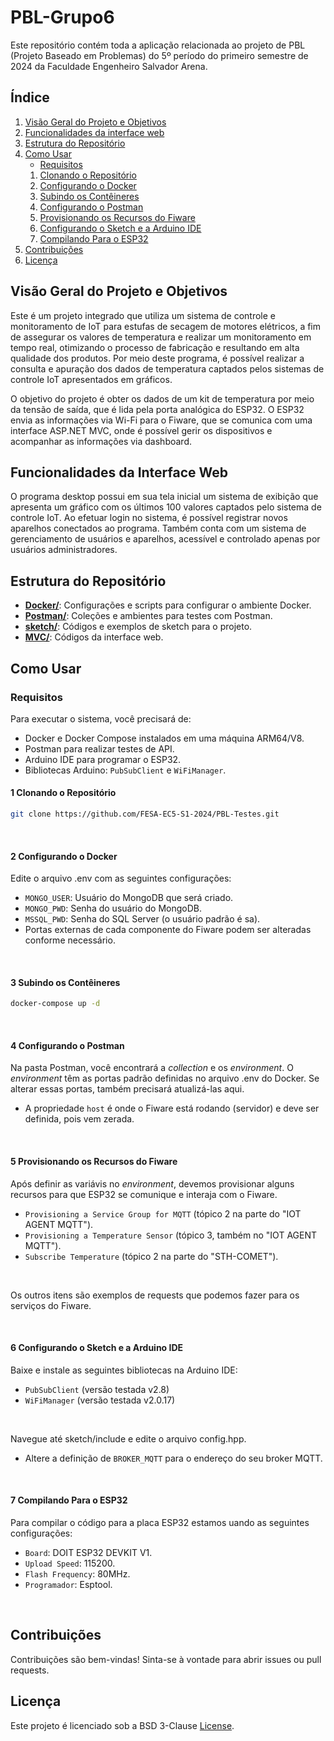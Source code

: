 # PBL-Grupo6

Este repositório contém toda a aplicação relacionada ao projeto de PBL (Projeto
Baseado em Problemas) do 5º período do primeiro semestre de 2024 da Faculdade
Engenheiro Salvador Arena.

## Índice

1. [Visão Geral do Projeto e Objetivos](#visão-geral-do-projeto-e-objetivos)
2. [Funcionalidades da interface web](#funcionalidades-da-interface-web)
3. [Estrutura do Repositório](#estrutura-do-repositório)
4. [Como Usar](#como-usar)
   - [Requisitos](#requisitos)
   1. [Clonando o Repositório](#1-clonando-o-repositório)
   2. [Configurando o Docker](#2-configurando-o-docker)
   3. [Subindo os Contêineres](#3-subindo-os-contêineres)
   4. [Configurando o Postman](#4-configurando-o-postman)
   5. [Provisionando os Recursos do Fiware](#5-provisionando-os-recursos-do-fiware)
   6. [Configurando o Sketch e a Arduino IDE](#6-configurando-o-sketch-e-a-arduino-ide)
   7. [Compilando Para o ESP32](#7-compilando-para-o-esp32)
5. [Contribuições](#contribuições)
6. [Licença](#licença)

## Visão Geral do Projeto e Objetivos

Este é um projeto integrado que utiliza um sistema de controle e monitoramento
de IoT para estufas de secagem de motores elétricos, a fim de assegurar os
valores de temperatura e realizar um monitoramento em tempo real, otimizando o
processo de fabricação e resultando em alta qualidade dos produtos. Por meio
deste programa, é possível realizar a consulta e apuração dos dados de
temperatura captados pelos sistemas de controle IoT apresentados em gráficos.

O objetivo do projeto é obter os dados de um kit de temperatura por meio da
tensão de saída, que é lida pela porta analógica do ESP32. O ESP32 envia as
informações via Wi-Fi para o Fiware, que se comunica com uma interface ASP.NET
MVC, onde é possível gerir os dispositivos e acompanhar as informações via
dashboard.

## Funcionalidades da Interface Web

O programa desktop possui em sua tela inicial um sistema de exibição que
apresenta um gráfico com os últimos 100 valores captados pelo sistema de
controle IoT. Ao efetuar login no sistema, é possível registrar novos aparelhos
conectados ao programa. Também conta com um sistema de gerenciamento de usuários
e aparelhos, acessível e controlado apenas por usuários administradores.

## Estrutura do Repositório

- [**Docker/**](./Docker/README.md): Configurações e scripts para configurar o
  ambiente Docker.
- [**Postman/**](./Postman/README.md): Coleções e ambientes para testes com
  Postman.
- [**sketch/**](./sketch/README.md): Códigos e exemplos de sketch para o
  projeto.
- [**MVC/**](./MVC/README.md): Códigos da interface web.

## Como Usar

### Requisitos

Para executar o sistema, você precisará de:

- Docker e Docker Compose instalados em uma máquina ARM64/V8.
- Postman para realizar testes de API.
- Arduino IDE para programar o ESP32.
- Bibliotecas Arduino: `PubSubClient` e `WiFiManager`.

#### 1 Clonando o Repositório

```sh
git clone https://github.com/FESA-EC5-S1-2024/PBL-Testes.git
```

&nbsp;

#### 2 Configurando o Docker

Edite o arquivo .env com as seguintes configurações:

- `MONGO_USER`: Usuário do MongoDB que será criado.
- `MONGO_PWD`: Senha do usuário do MongoDB.
- `MSSQL_PWD`: Senha do SQL Server (o usuário padrão é sa).
- Portas externas de cada componente do Fiware podem ser alteradas conforme
  necessário.

&nbsp;

#### 3 Subindo os Contêineres

```sh
docker-compose up -d
```

&nbsp;

#### 4 Configurando o Postman

Na pasta Postman, você encontrará a _collection_ e os _environment_. O
_environment_ têm as portas padrão definidas no arquivo .env do Docker.
Se alterar essas portas, também precisará atualizá-las aqui.

- A propriedade `host` é onde o Fiware está rodando (servidor) e deve ser
  definida, pois vem zerada.

&nbsp;

#### 5 Provisionando os Recursos do Fiware

Após definir as variávis no _environment_, devemos provisionar alguns
recursos para que ESP32 se comunique e interaja com o Fiware.

- `Provisioning a Service Group for MQTT` (tópico 2 na parte do
  "IOT AGENT MQTT").
- `Provisioning a Temperature Sensor` (tópico 3, também no
  "IOT AGENT MQTT").
- `Subscribe Temperature` (tópico 2 na parte do "STH-COMET").

&nbsp;

Os outros itens são exemplos de requests que podemos fazer para os serviços
do Fiware.

&nbsp;

#### 6 Configurando o Sketch e a Arduino IDE

Baixe e instale as seguintes bibliotecas na Arduino IDE:

- `PubSubClient` (versão testada v2.8)
- `WiFiManager` (versão testada v2.0.17)

&nbsp;

Navegue até sketch/include e edite o arquivo config.hpp.

- Altere a definição de `BROKER_MQTT` para o endereço do seu broker MQTT.

&nbsp;

#### 7 Compilando Para o ESP32

Para compilar o código para a placa ESP32 estamos uando as seguintes
configurações:

- `Board`: DOIT ESP32 DEVKIT V1.
- `Upload Speed`: 115200.
- `Flash Frequency`: 80MHz.
- `Programador`: Esptool.

&nbsp;

## Contribuições

Contribuições são bem-vindas! Sinta-se à vontade para abrir issues ou pull
requests.

## Licença

Este projeto é licenciado sob a BSD 3-Clause [License](./LICENSE).
